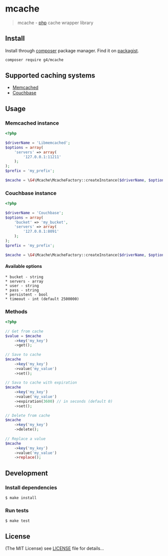mcache
======

> mcache - [php](http://php.net) cache wrapper library

## Install

Install through  [composer](https://getcomposer.org/) package manager.
Find it on [packagist](https://packagist.org/packages/g4/mcache).

```sh
composer require g4/mcache
```

## Supported caching systems

* [Memcached](http://us2.php.net/manual/en/book.memcached.php)
* [Couchbase](http://www.couchbase.com/communities/php/getting-started)

## Usage

### Memcached instance

``` php
<?php
    
$driverName = 'Libmemcached';
$options = array(
    'servers' => array(
        '127.0.0.1:11211'
    );
);
$prefix = 'my_prefix';
    
$mcache = \G4\Mcache\McacheFactory::createInstance($driverName, $options, $prefix);
```

### Couchbase instance

``` php
<?php
    
$driverName = 'Couchbase';
$options = array(
    'bucket' => 'my_bucket',
    'servers' => array(
        '127.0.0.1:8091'
    );
);
$prefix = 'my_prefix';
    
$mcache = \G4\Mcache\McacheFactory::createInstance($driverName, $options, $prefix);
```    

#### Available options

    * bucket - string
    * servers - array
    * user - string
    * pass - string
    * persistent - bool
    * timeout - int (default 2500000)
    
### Methods

``` php
<?php
    
// Get from cache
$value = $mcache
    ->key('my_key')
    ->get();
    
// Save to cache
$mcache
    ->key('my_key')
    ->value('my_value')
    ->set();
    
// Sava to cache with expiration
$mcache
    ->key('my_key')
    ->value('my_value')
    ->expiration(3600) // in seconds (default 0)
    ->set();
    
// Delete from cache
$mcache
    ->key('my_key')
    ->delete();
    
// Replace a value
$mcache
    ->key('my_key')
    ->value('my_value')
    ->replace();
```

## Development

### Install dependencies

    $ make install

### Run tests

    $ make test

## License

(The MIT License)
see [LICENSE](https://github.com/g4code/mcache/blob/master/LICENSE) file for details...
